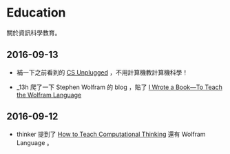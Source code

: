 # Education

關於資訊科學教育。

## 2016-09-13

  * 補一下之前看到的 [CS Unplugged][unplugged] ，不用計算機教計算機科學！

  * _13h 爬了一下 Stephen Wolfram 的 blog ，貼了 [I Wrote a Book—To Teach the Wolfram Language][i-wrote-a-book-to-teach-the-wolfram-language]

  [i-wrote-a-book-to-teach-the-wolfram-language]: http://blog.stephenwolfram.com/2015/12/i-wrote-a-book-to-teach-the-wolfram-language/
  [unplugged]: http://csunplugged.org/

## 2016-09-12

  * thinker 提到了 [How to Teach Computational Thinking][computational-thinking]
    還有 Wolfram Language 。

  [computational-thinking]: http://blog.stephenwolfram.com/2016/09/how-to-teach-computational-thinking/
